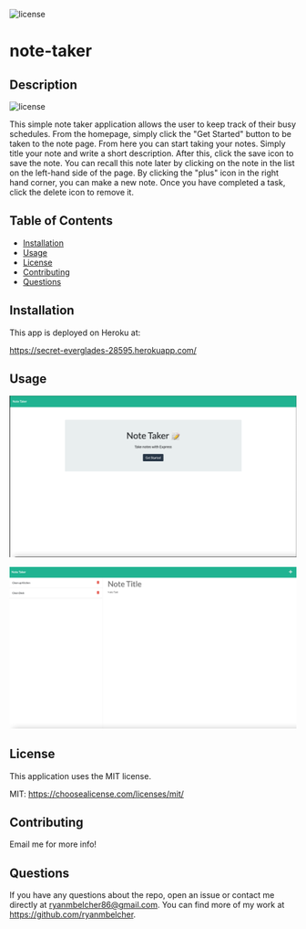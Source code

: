 ![license](https://img.shields.io/badge/License-MIT-brightgreen)

# note-taker
 

## Description

![license](https://img.shields.io/badge/express.js-ff69b4)

This simple note taker application allows the user to keep track of their busy schedules. From the homepage, simply click  the "Get Started" button to be taken to the note page. From here you can start taking your notes. Simply title your note and write a short description. After this, click the save icon to save the note. You can recall this note later by clicking on the note in the list on the left-hand side of the page. By clicking the "plus" icon in the right hand corner, you can make a new note. Once you have completed a task, click the delete icon to remove it.

## Table of Contents

  - [Installation](#installation)
  - [Usage](#usage)
  - [License](#license)
  - [Contributing](#contributing)
  - [Questions](#questions)
  
## Installation 

This app is deployed on Heroku at:
  
https://secret-everglades-28595.herokuapp.com/

## Usage
  
!['note taker app homepage'](./images/note-taker-home.png)

!['note taker app'](./images/note-taker-app.png)

## License

This application uses the MIT license.
  
MIT: https://choosealicense.com/licenses/mit/

## Contributing
  
Email me for more info!

## Questions

If you have any questions about the repo, open an issue or 
contact me directly at ryanmbelcher86@gmail.com. You can find more of my work at 
https://github.com/ryanmbelcher.
  
